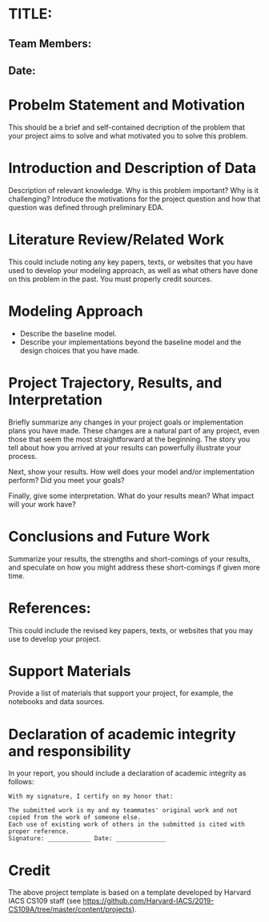 

# TITLE:
## Team Members:
## Date:

# Probelm Statement and Motivation
This should be a brief and self-contained decription of the problem that your project aims to solve and what motivated you to solve this problem.

# Introduction and Description of Data
Description of relevant knowledge. Why is this problem important? Why is it challenging? Introduce the motivations for the project question and how that question was defined through preliminary EDA.

# Literature Review/Related Work 
This could include noting any key papers, texts, or websites that you have used to develop your modeling approach, as well as what others have done on this problem in the past. You must properly credit sources.

# Modeling Approach

+ Describe the baseline model.
+ Describe your implementations beyond the baseline model and the design choices that you have made.

# Project Trajectory, Results, and Interpretation 

Briefly summarize any changes in your project goals or implementation plans you have made.
These changes are a natural part of any project, even those that seem the most straightforward at the beginning.
The story you tell about how you arrived at your results can powerfully illustrate your process. 

Next, show your results. How well does your model and/or implementation perform? Did you meet your goals?

Finally, give some interpretation. What do your results mean? What impact will your work have?

# Conclusions and Future Work
Summarize your results, the strengths and short-comings of your results, and speculate on how you might address these short-comings if given more time.

# References:
This could include the revised key papers, texts, or websites that you may use to develop your project.

# Support Materials
Provide a list of materials that support your project, for example, the notebooks and data sources.

# Declaration of academic integrity and responsibility

In your report, you should include a declaration of academic integrity as follows:

```
With my signature, I certify on my honor that:

The submitted work is my and my teammates' original work and not copied from the work of someone else.
Each use of existing work of others in the submitted is cited with proper reference.
Signature: ____________ Date: ______________
```

# Credit
The above project template is based on a template developed by Harvard IACS CS109 staff (see https://github.com/Harvard-IACS/2019-CS109A/tree/master/content/projects).

